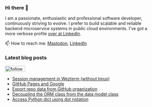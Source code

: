 ### Hi there 👋

I am a passionate, enthusiastic and professional software developer, continuously striving to evolve. I prefer to build scalable and reliable backend microservice systems in public cloud environments. I've got a more verbose profile [over at LinkedIn](https://www.linkedin.com/in/fredrik/).

📫 How to reach me: [Mastodon](https://fosstodon.org/@fredrikaverpil), [LinkedIn](https://www.linkedin.com/in/fredrik/)


<!--
- 🔭 I’m currently working on ...
- 🌱 I’m currently learning ...
- 👯 I’m looking to collaborate on ...
- 🤔 I’m looking for help with ...
- 💬 Ask me about ...
- 📫 How to reach me: ...
- 😄 Pronouns: ...
- ⚡ Fun fact: ...
-->

### Latest blog posts

<a href='https://feedly.com/i/subscription/feed%2Fhttps%3A%2F%2Ffredrikaverpil.github.io%2Ffeed_rss_created.xml'  target='blank'><img id='feedlyFollow' src='https://s1.feedly.com/legacy/feedly-follow-rectangle-volume-small_2x.png' alt='follow us in feedly' width='66' height='20'></a>

<!-- BLOG-POST-LIST:START -->
- [Session management in Wezterm &lpar;without tmux&rpar;](https://fredrikaverpil.github.io/blog/2024/10/20/session-management-in-wezterm-without-tmux/)
- [GitHub Pages and Google](https://fredrikaverpil.github.io/blog/2024/08/24/github-pages-and-google/)
- [Export repo data from GitHub organization](https://fredrikaverpil.github.io/blog/2023/09/01/export-repo-data-from-github-organization/)
- [Decoupling the ORM class from the data model class](https://fredrikaverpil.github.io/blog/2023/07/02/decoupling-the-orm-class-from-the-data-model-class/)
- [Access Python dict using dot notation](https://fredrikaverpil.github.io/blog/2023/06/21/access-python-dict-using-dot-notation/)
<!-- BLOG-POST-LIST:END -->
